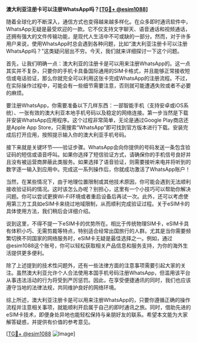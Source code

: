 **澳大利亚注册卡可以注册WhatsApp吗？[[TG💪+ @esim1088](https://t.me/s/esim1088)]**

随着全球化的不断深入，通信方式也变得越来越多样化。在众多即时通讯软件中，WhatsApp无疑是最受欢迎的一款。它不仅支持文字聊天、语音通话和视频通话，还拥有强大的文件传输功能，是现代人生活中不可或缺的一部分。然而，对于许多用户来说，使用WhatsApp时总会遇到各种问题，比如“澳大利亚注册卡可以注册WhatsApp吗？”这类疑问层出不穷。今天，我们就来详细探讨一下这个问题。

首先，让我们明确一点：澳大利亚的注册卡是可以用来注册WhatsApp的。这一点其实并不复杂，只要你的手机卡具备国际通用的SIM卡格式，并且能够正常接收短信或电话验证，那么你就完全可以利用这张卡完成WhatsApp的注册流程。不过，在实际操作过程中，可能会有一些细节需要注意，否则就可能遭遇失败或者不必要的麻烦。

要注册WhatsApp，你需要准备以下几样东西：一部智能手机（支持安卓或iOS系统）、一张有效的澳大利亚本地手机号码以及稳定的网络连接。第一步当然是下载并安装WhatsApp应用程序。这个过程非常简单，无论是通过Google Play商店还是Apple App Store，只需搜索“WhatsApp”即可找到官方版本进行下载。安装完成后打开应用，按照提示输入你的澳大利亚手机号码。

接下来就是关键环节——验证步骤。WhatsApp会向你提供的号码发送一条包含验证码的短信或语音呼叫。如果你选择了短信验证方式，请确保你的手机信号良好并且没有被运营商屏蔽此类服务。如果选择了语音验证，则需要接听来电并将听到的数字逐一输入到应用中。完成这一系列操作后，你就成功激活了WhatsApp账户！

当然，在某些情况下，由于地理位置限制或其他技术原因，你可能会遇到无法顺利接收验证码的情况。这时该怎么办呢？别担心，这里有一个小技巧可以帮助你解决问题。你可以尝试更换Wi-Fi环境或者重启设备后再试一次。此外，还可以考虑使用第三方工具如eSIM卡来绕过地域限制，从而顺利完成验证过程。关于eSIM卡的具体使用方法，我们稍后会详细介绍。

说到这里，不得不提一下eSIM卡的优势所在。相比于传统物理SIM卡，eSIM卡具有体积小巧、无需剪裁等特点，特别适合经常出国旅行的人群。尤其是当你需要频繁切换不同国家的网络服务时，eSIM卡无疑是最佳选择之一。例如，通过@esim1088这个账号，你可以轻松获取相关产品信息和服务支持，为你的海外生活提供更多便利。

除了上述提到的技术性问题外，还有一些法律方面的注意事项需要引起大家的关注。虽然澳大利亚允许个人合法使用本国手机号码注册WhatsApp，但滥用该平台从事违法活动的行为将受到严厉惩罚。因此，在享受便捷通讯的同时，我们也应该遵守当地的法律法规，共同维护良好的网络环境。

综上所述，澳大利亚注册卡是可以用来注册WhatsApp的，只要你遵循正确的操作流程并注意相关事项，就能顺利开启属于自己的即时通讯之旅。同时，借助先进的eSIM卡技术，即便身处异地也能轻松保持与亲朋好友的联系。希望本文能为大家解答疑惑，并提供有价值的参考意见。

[[TG💪+ @esim1088](https://t.me/s/esim1088) ![Image](https://i.postimg.cc/4NQfJmqS/Snipaste-2025-05-13-00-14-12.png)]